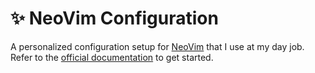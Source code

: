 # ✨ NeoVim Configuration

A personalized configuration setup for [NeoVim](https://neovim.io/) that I use at my day job.
Refer to the [official documentation](https://neovim.io/doc/user/) to get started.

